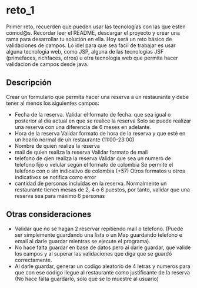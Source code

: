 # reto_1
Primer reto, recuerden que pueden usar las tecnologías con las que esten comod@s. Recordar leer el README, descargar el proyecto y crear una rama para desarrollar tu solución en ella.
Hoy será un reto básico de validaciones de campos. Lo idel para que sea facil de trabajar es usar alguna tecnologia web, como JSP, alguna de las tecnologias JSF (primefaces, richfaces, otros) u otra tecnologia web que permita hacer validacion de campos desde java.
## Descripción
Crear un formulario que permita hacer una reserva a un restaurante y debe tener al menos los siguientes campos:
- Fecha de la reserva.
   Validar el formato de fecha.
   que sea igual o posterior al dia actual en que se realice la reserva
   Solo se puede realizar una reserva con una diferencia de 6 meses en adelante.
- Hora de la reserva
  Validar formato de hora de la reserva y que esté en un hoario normal de un restaurante (11:00-23:00)
- Nombre de quien realiza la reserva
- mail de quien realiza la reserva
  Validar formato de mail
- telefono de qien realiza la reserva
  Validar que sea un numero de telefono fijo o velular según el formato de colombia
  Se permite el telefono con o sin indicativo de colombia (+57)
  Otros formatos u otros indicativos se notifica como error 
- cantidad de personas incluidas en la reserva.
  Normalmente un restaurante tienen mesas de 2, 4 o 6 puestos, por tanto, validar que una reserva sea para máximo 6 personas

## Otras consideraciones
- Validar que no se hagan 2 reservar repitiendo mail o telefono. 
(Puede ser simplemente guardando una lista o un Map guardando telefono e email al darle guardar mientras se ejecute el programa).
- No hace falta guardar en base de datos pero al darle guardar, que valide los campos y al superar las validaciones que diga que se guardó correctamente.
- Al darle guardar, generar un codigo aleatorio de 4 letras y numeros para que con ese codigo llegue al restaurante como justificante de la reserva (No hace falta guardarlo, solo que se lo muestre al usuario)

